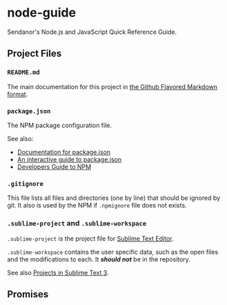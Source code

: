 node-guide
==========

Sendanor's Node.js and JavaScript Quick Reference Guide.

Project Files
-------------

### `README.md`

The main documentation for this project in [the Github Flavored Markdown format](https://help.github.com/articles/github-flavored-markdown).

### `package.json`

The NPM package configuration file.

See also: 

* [Documentation for package.json](https://npmjs.org/doc/json.html)
* [An interactive guide to package.json](http://package.json.nodejitsu.com/)
* [Developers Guide to NPM](https://npmjs.org/doc/developers.html)

### `.gitignore`

This file lists all files and directories (one by line) that should be ignored by git. It also is used by the NPM if `.npmignore` file does not exists.

### `.sublime-project` and `.sublime-workspace`

`.sublime-project` is the project file for [Sublime Text Editor](http://www.sublimetext.com/).

`.sublime-workspace` contains the user specific data, such as the open files and the modifications to each. It ***should not*** be in the repository.

See also [Projects in Sublime Text 3](http://www.sublimetext.com/docs/3/projects.html).

Promises
--------
